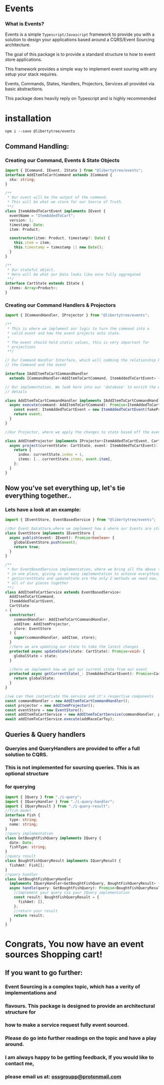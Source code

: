 # Events

### What is Events?

Events is a simple `Typescript/Javascript` framework to provide you with a 
solution to design your applications based around a CQRS/Event Sourcing 
architecture.

The goal of this package is to provide a standard structure to how to event 
store applications.

This framework provides a simple way to implement event souring with any 
setup your stack requires. 

Events, Commands, States, Handlers, Projectors, Services all provided via 
basic abstractions.

This package does heavily reply on Typescript and is highly recommended

# installation

`npm i --save @libertytree/events`

## Command Handling:

### Creating our Command, Events & State Objects

```ts
import { ICommand, IEvent, IState } from "@libertytree/events";
interface AddItemToCartCommand extends ICommand {
  sku: string;
}

/**
 * Our event will be the output of the command.
 * This will be what we store for our Source of Truth.
 **/
class ItemAddedToCartEvent implements IEvent {
  eventName = "ItemAddedToCart";
  version: 1;
  timestamp: Date;
  item: Product;

  constructor(item: Product, timestamp?: Date) {
    this.item = item;
    this.timestamp = timestamp || new Date();
  }
}

/**
 * Our stateful object.
 * Here will be what our Data looks like once fully aggregated
 **/
interface CartState extends IState {
  items: Array<Product>;
}
```

### Creating our Command Handlers & Projectors

```ts
import { ICommandHandler, IProjector } from "@libertytree/events";

/**
 * This is where we implement our logic to turn the command into a
 * valid event and how the event projects onto state.
 *
 * The event should hold static values, this is very important for
 * projections
 **/

// Our Command Handler Interface, which will combing the relationship between 
// the Command and the event

interface IAddItemToCartCommandHandler
  extends ICommandHandler<AddItemToCartCommand, ItemAddedToCartEvent> {}

// Our implementation. We look here into our 'database' to enrich the event's 
// details

class AddItemToCartCommandHandler implements IAddItemToCartCommandHandler {
  async execute(command: AddItemToCartCommand): Promise<ItemAddedToCartEvent> {
    const event: ItemAddedToCartEvent = new ItemAddedToCartEvent(fakeProductDatabase[command.sku]);
    return event;
  }
}

//Our Projector, where we apply the changes to state based off the event aggregate

class AddItemProjector implements IProjector<ItemAddedToCartEvent, CartState> {
  async project(currentState: CartState, event: ItemAddedToCartEvent): Promise<CartState> {
    return {
      index: currentState.index + 1,
      items: [...currentState.items, event.item],
    };
  }
}
```

## Now you've set everything up, let's tie everything together..

### Lets have a look at an example:

```ts
import { IEventStore, EventBasedService } from "@libertytree/events";

//Our Event DataStore,where we implement how & where our Events are stored
class EventStore implements IEventStore {
  async publish(event: IEvent): Promise<boolean> {
    globalEventStore.push(event);
    return true;
  }
}

/**
 * Our EventBasedService implementation, where we bring all the above together 
 * in one place, giving us an easy implementation to achieve everything we want
 * getCurrentState and updateState are the only 2 methods we need now, to put 
 * all of our pieces together
 **/
class AddItemToCartService extends EventBasedService<
  AddItemToCartCommand,
  ItemAddedToCartEvent,
  CartState
> {
  constructor(
    commandHandler: AddItemToCartCommandHandler,
    addItem: AddItemProjector,
    store: EventStore
  ) {
    super(commandHandler, addItem, store);
  }
  //here we are updating our state to take the latest changes
  protected async updateState(state: CartState): Promise<void> {
    globalState = state;
  }

  //here we implement how we get our current state from our event
  protected async getCurrentState(_: ItemAddedToCartEvent): Promise<CartState> {
    return globalState;
  }
}
```

```ts
//we can then instantiate the service and it's respective components
const commandHandler = new AddItemToCartCommandHandler();
const projector = new AddItemProjector();
const eventStore = new EventStore();
const addItemToCartService = new AddItemToCartService(commandHandler, projector, eventStore);
await addItemToCartService.execute(addRaceCarToy);
```

## Queries & Query handlers

### Queryies and QueryHandlers are provided to offer a full solution to CQRS. 
### This is not implemented for sourcing queries. This is an optional structure 
### for querying

```ts
import { IQuery } from "./i-query";
import { IQueryHandler } from "./i-query-handler";
import { IQueryResult } from "./i-query-result";
//fish model
interface Fish {
  type: string;
  name: string;
}
//query implementation
class GetBoughtFishQuery implements IQuery {
  date: Date;
  fishType: string;
}
//query result
class BoughtFishQueryResult implements IQueryResult {
  fishAmt: Fish[];
}
//query handler
class GetBoughtFishQueryHandler
  implements IQueryHandler<GetBoughtFishQuery, BoughtFishQueryResult> {
  async handle(query: GetBoughtFishQuery): Promise<BoughtFishQueryResult> {
    //implement your query via your IQuery implementation
    const result: BoughtFishQueryResult = {
      fishAmt: [],
    };
    //return your result
    return result;
  }
}
```

# Congrats, You now have an event sources Shopping cart!

## If you want to go further:

### Event Sourcing is a complex topic, which has a verity of implementations and 
### flavours. This package is designed to provide an architectural structure for 
### how to make a service request fully event sourced.

### Please do go into further readings on the topic and have a play around.

### I am always happy to be getting feedback, If you would like to contact me, 
### please email us at: ossgroupp@protonmail.com
